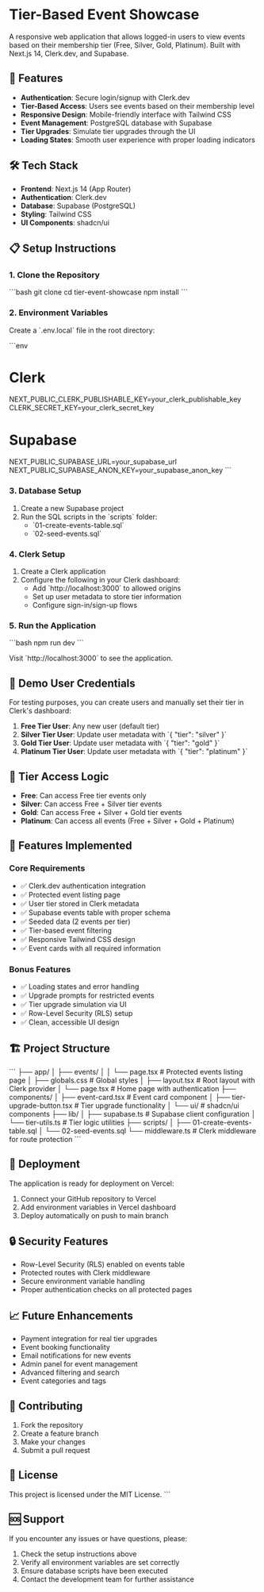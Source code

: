 # Tier-Based Event Showcase

A responsive web application that allows logged-in users to view events based on their membership tier (Free, Silver, Gold, Platinum). Built with Next.js 14, Clerk.dev, and Supabase.

## 🚀 Features

- **Authentication**: Secure login/signup with Clerk.dev
- **Tier-Based Access**: Users see events based on their membership level
- **Responsive Design**: Mobile-friendly interface with Tailwind CSS
- **Event Management**: PostgreSQL database with Supabase
- **Tier Upgrades**: Simulate tier upgrades through the UI
- **Loading States**: Smooth user experience with proper loading indicators

## 🛠️ Tech Stack

- **Frontend**: Next.js 14 (App Router)
- **Authentication**: Clerk.dev
- **Database**: Supabase (PostgreSQL)
- **Styling**: Tailwind CSS
- **UI Components**: shadcn/ui

## 📋 Setup Instructions

### 1. Clone the Repository

\`\`\`bash
git clone <repository-url>
cd tier-event-showcase
npm install
\`\`\`

### 2. Environment Variables

Create a \`.env.local\` file in the root directory:

\`\`\`env
# Clerk
NEXT_PUBLIC_CLERK_PUBLISHABLE_KEY=your_clerk_publishable_key
CLERK_SECRET_KEY=your_clerk_secret_key

# Supabase
NEXT_PUBLIC_SUPABASE_URL=your_supabase_url
NEXT_PUBLIC_SUPABASE_ANON_KEY=your_supabase_anon_key
\`\`\`

### 3. Database Setup

1. Create a new Supabase project
2. Run the SQL scripts in the \`scripts\` folder:
   - \`01-create-events-table.sql\`
   - \`02-seed-events.sql\`

### 4. Clerk Setup

1. Create a Clerk application
2. Configure the following in your Clerk dashboard:
   - Add \`http://localhost:3000\` to allowed origins
   - Set up user metadata to store tier information
   - Configure sign-in/sign-up flows

### 5. Run the Application

\`\`\`bash
npm run dev
\`\`\`

Visit \`http://localhost:3000\` to see the application.

## 👥 Demo User Credentials

For testing purposes, you can create users and manually set their tier in Clerk's dashboard:

1. **Free Tier User**: Any new user (default tier)
2. **Silver Tier User**: Update user metadata with \`{ "tier": "silver" }\`
3. **Gold Tier User**: Update user metadata with \`{ "tier": "gold" }\`
4. **Platinum Tier User**: Update user metadata with \`{ "tier": "platinum" }\`

## 🎯 Tier Access Logic

- **Free**: Can access Free tier events only
- **Silver**: Can access Free + Silver tier events
- **Gold**: Can access Free + Silver + Gold tier events
- **Platinum**: Can access all events (Free + Silver + Gold + Platinum)

## 📱 Features Implemented

### Core Requirements
- ✅ Clerk.dev authentication integration
- ✅ Protected event listing page
- ✅ User tier stored in Clerk metadata
- ✅ Supabase events table with proper schema
- ✅ Seeded data (2 events per tier)
- ✅ Tier-based event filtering
- ✅ Responsive Tailwind CSS design
- ✅ Event cards with all required information

### Bonus Features
- ✅ Loading states and error handling
- ✅ Upgrade prompts for restricted events
- ✅ Tier upgrade simulation via UI
- ✅ Row-Level Security (RLS) setup
- ✅ Clean, accessible UI design

## 🏗️ Project Structure

\`\`\`
├── app/
│   ├── events/
│   │   └── page.tsx          # Protected events listing page
│   ├── globals.css           # Global styles
│   ├── layout.tsx            # Root layout with Clerk provider
│   └── page.tsx              # Home page with authentication
├── components/
│   ├── event-card.tsx        # Event card component
│   ├── tier-upgrade-button.tsx # Tier upgrade functionality
│   └── ui/                   # shadcn/ui components
├── lib/
│   ├── supabase.ts           # Supabase client configuration
│   └── tier-utils.ts         # Tier logic utilities
├── scripts/
│   ├── 01-create-events-table.sql
│   └── 02-seed-events.sql
└── middleware.ts             # Clerk middleware for route protection
\`\`\`

## 🚀 Deployment

The application is ready for deployment on Vercel:

1. Connect your GitHub repository to Vercel
2. Add environment variables in Vercel dashboard
3. Deploy automatically on push to main branch

## 🔒 Security Features

- Row-Level Security (RLS) enabled on events table
- Protected routes with Clerk middleware
- Secure environment variable handling
- Proper authentication checks on all protected pages

## 📈 Future Enhancements

- Payment integration for real tier upgrades
- Event booking functionality
- Email notifications for new events
- Admin panel for event management
- Advanced filtering and search
- Event categories and tags

## 🤝 Contributing

1. Fork the repository
2. Create a feature branch
3. Make your changes
4. Submit a pull request

## 📄 License

This project is licensed under the MIT License.
\`\`\`

## 🆘 Support

If you encounter any issues or have questions, please:
1. Check the setup instructions above
2. Verify all environment variables are set correctly
3. Ensure database scripts have been executed
4. Contact the development team for further assistance
